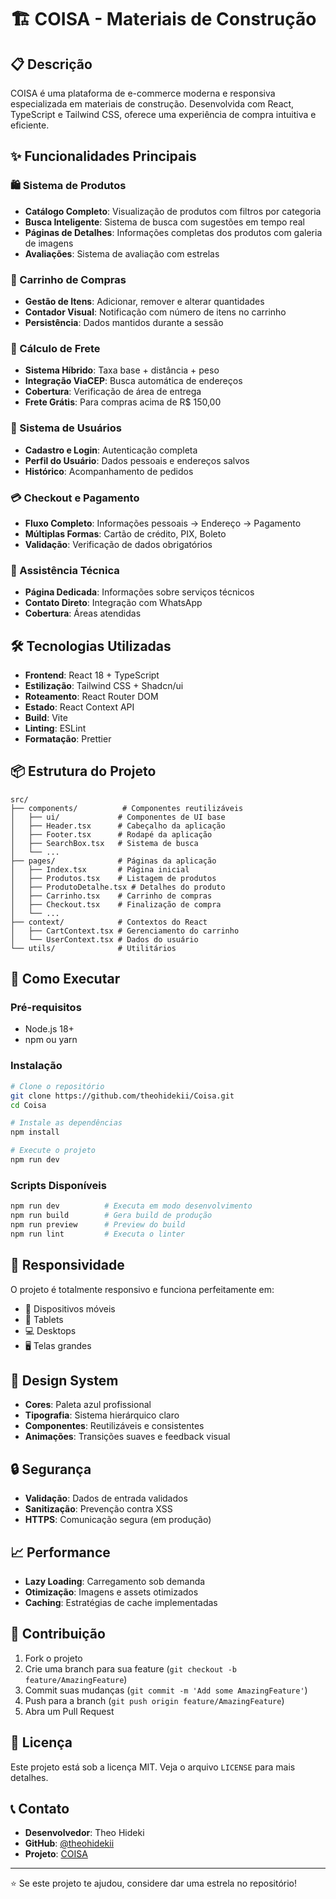 # 🏗️ COISA - Materiais de Construção

## 📋 Descrição

COISA é uma plataforma de e-commerce moderna e responsiva especializada em materiais de construção. Desenvolvida com React, TypeScript e Tailwind CSS, oferece uma experiência de compra intuitiva e eficiente.

## ✨ Funcionalidades Principais

### 🛍️ Sistema de Produtos
- **Catálogo Completo**: Visualização de produtos com filtros por categoria
- **Busca Inteligente**: Sistema de busca com sugestões em tempo real
- **Páginas de Detalhes**: Informações completas dos produtos com galeria de imagens
- **Avaliações**: Sistema de avaliação com estrelas

### 🛒 Carrinho de Compras
- **Gestão de Itens**: Adicionar, remover e alterar quantidades
- **Contador Visual**: Notificação com número de itens no carrinho
- **Persistência**: Dados mantidos durante a sessão

### 🚚 Cálculo de Frete
- **Sistema Híbrido**: Taxa base + distância + peso
- **Integração ViaCEP**: Busca automática de endereços
- **Cobertura**: Verificação de área de entrega
- **Frete Grátis**: Para compras acima de R$ 150,00

### 👤 Sistema de Usuários
- **Cadastro e Login**: Autenticação completa
- **Perfil do Usuário**: Dados pessoais e endereços salvos
- **Histórico**: Acompanhamento de pedidos

### 💳 Checkout e Pagamento
- **Fluxo Completo**: Informações pessoais → Endereço → Pagamento
- **Múltiplas Formas**: Cartão de crédito, PIX, Boleto
- **Validação**: Verificação de dados obrigatórios

### 🔧 Assistência Técnica
- **Página Dedicada**: Informações sobre serviços técnicos
- **Contato Direto**: Integração com WhatsApp
- **Cobertura**: Áreas atendidas

## 🛠️ Tecnologias Utilizadas

- **Frontend**: React 18 + TypeScript
- **Estilização**: Tailwind CSS + Shadcn/ui
- **Roteamento**: React Router DOM
- **Estado**: React Context API
- **Build**: Vite
- **Linting**: ESLint
- **Formatação**: Prettier

## 📦 Estrutura do Projeto

```
src/
├── components/          # Componentes reutilizáveis
│   ├── ui/             # Componentes de UI base
│   ├── Header.tsx      # Cabeçalho da aplicação
│   ├── Footer.tsx      # Rodapé da aplicação
│   ├── SearchBox.tsx   # Sistema de busca
│   └── ...
├── pages/              # Páginas da aplicação
│   ├── Index.tsx       # Página inicial
│   ├── Produtos.tsx    # Listagem de produtos
│   ├── ProdutoDetalhe.tsx # Detalhes do produto
│   ├── Carrinho.tsx    # Carrinho de compras
│   ├── Checkout.tsx    # Finalização de compra
│   └── ...
├── context/            # Contextos do React
│   ├── CartContext.tsx # Gerenciamento do carrinho
│   └── UserContext.tsx # Dados do usuário
└── utils/              # Utilitários
```

## 🚀 Como Executar

### Pré-requisitos
- Node.js 18+ 
- npm ou yarn

### Instalação
```bash
# Clone o repositório
git clone https://github.com/theohidekii/Coisa.git
cd Coisa

# Instale as dependências
npm install

# Execute o projeto
npm run dev
```

### Scripts Disponíveis
```bash
npm run dev          # Executa em modo desenvolvimento
npm run build        # Gera build de produção
npm run preview      # Preview do build
npm run lint         # Executa o linter
```

## 📱 Responsividade

O projeto é totalmente responsivo e funciona perfeitamente em:
- 📱 Dispositivos móveis
- 📱 Tablets
- 💻 Desktops
- 🖥️ Telas grandes

## 🎨 Design System

- **Cores**: Paleta azul profissional
- **Tipografia**: Sistema hierárquico claro
- **Componentes**: Reutilizáveis e consistentes
- **Animações**: Transições suaves e feedback visual

## 🔒 Segurança

- **Validação**: Dados de entrada validados
- **Sanitização**: Prevenção contra XSS
- **HTTPS**: Comunicação segura (em produção)

## 📈 Performance

- **Lazy Loading**: Carregamento sob demanda
- **Otimização**: Imagens e assets otimizados
- **Caching**: Estratégias de cache implementadas

## 🤝 Contribuição

1. Fork o projeto
2. Crie uma branch para sua feature (`git checkout -b feature/AmazingFeature`)
3. Commit suas mudanças (`git commit -m 'Add some AmazingFeature'`)
4. Push para a branch (`git push origin feature/AmazingFeature`)
5. Abra um Pull Request

## 📄 Licença

Este projeto está sob a licença MIT. Veja o arquivo `LICENSE` para mais detalhes.

## 📞 Contato

- **Desenvolvedor**: Theo Hideki
- **GitHub**: [@theohidekii](https://github.com/theohidekii)
- **Projeto**: [COISA](https://github.com/theohidekii/Coisa)

---

⭐ Se este projeto te ajudou, considere dar uma estrela no repositório!
